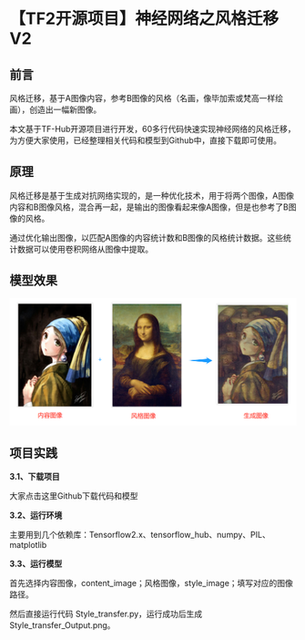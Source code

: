 # 【TF2开源项目】神经网络之风格迁移V2
## 前言
风格迁移，基于A图像内容，参考B图像的风格（名画，像毕加索或梵高一样绘画），创造出一幅新图像。

本文基于TF-Hub开源项目进行开发，60多行代码快速实现神经网络的风格迁移，为方便大家使用，已经整理相关代码和模型到Github中，直接下载即可使用。

## 原理
风格迁移是基于生成对抗网络实现的，是一种优化技术，用于将两个图像，A图像内容和B图像风格，混合再一起，是输出的图像看起来像A图像，但是也参考了B图像的风格。

通过优化输出图像，以匹配A图像的内容统计数和B图像的风格统计数据。这些统计数据可以使用卷积网络从图像中提取。

## 模型效果
<img src="https://github.com/guo-pu/Tensorflow2/blob/master/Style_transfer_V2/test_picture/Model_effect_v2.png" /><br/>

## 项目实践
**3.1、下载项目**

大家点击这里Github下载代码和模型

**3.2、运行环境**

主要用到几个依赖库：Tensorflow2.x、tensorflow_hub、numpy、PIL、matplotlib

**3.3、运行模型**

首先选择内容图像，content_image；风格图像，style_image；填写对应的图像路径。

然后直接运行代码 Style_transfer.py，运行成功后生成Style_transfer_Output.png。


